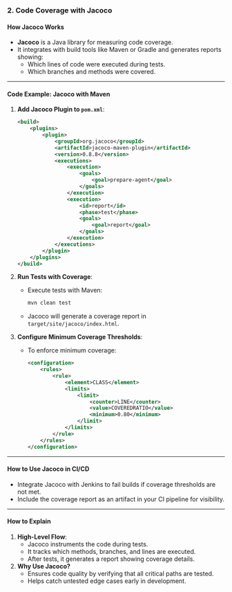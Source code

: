 
### **2. Code Coverage with Jacoco**

#### **How Jacoco Works**

- **Jacoco** is a Java library for measuring code coverage.
- It integrates with build tools like Maven or Gradle and generates reports showing:
    - Which lines of code were executed during tests.
    - Which branches and methods were covered.

---
#### **Code Example: Jacoco with Maven**
1. **Add Jacoco Plugin to `pom.xml`**:
    
    ```xml
    <build>
        <plugins>
            <plugin>
                <groupId>org.jacoco</groupId>
                <artifactId>jacoco-maven-plugin</artifactId>
                <version>0.8.8</version>
                <executions>
                    <execution>
                        <goals>
                            <goal>prepare-agent</goal>
                        </goals>
                    </execution>
                    <execution>
                        <id>report</id>
                        <phase>test</phase>
                        <goals>
                            <goal>report</goal>
                        </goals>
                    </execution>
                </executions>
            </plugin>
        </plugins>
    </build>
    ```
    
2. **Run Tests with Coverage**:
    - Execute tests with Maven:
        
        ```bash
        mvn clean test
        ```
        
    - Jacoco will generate a coverage report in `target/site/jacoco/index.html`.
3. **Configure Minimum Coverage Thresholds**:
    - To enforce minimum coverage:
        
        ```xml
        <configuration>
            <rules>
                <rule>
                    <element>CLASS</element>
                    <limits>
                        <limit>
                            <counter>LINE</counter>
                            <value>COVEREDRATIO</value>
                            <minimum>0.80</minimum>
                        </limit>
                    </limits>
                </rule>
            </rules>
        </configuration>
        ```
        

---

#### **How to Use Jacoco in CI/CD**

- Integrate Jacoco with Jenkins  to fail builds if coverage thresholds are not met.
- Include the coverage report as an artifact in your CI pipeline for visibility.

---
#### **How to Explain**
1. **High-Level Flow**:
    - Jacoco instruments the code during tests.
    - It tracks which methods, branches, and lines are executed.
    - After tests, it generates a report showing coverage details.
2. **Why Use Jacoco?**
    - Ensures code quality by verifying that all critical paths are tested.
    - Helps catch untested edge cases early in development.


